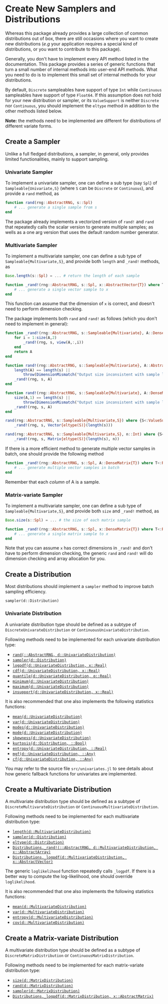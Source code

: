 # Create New Samplers and Distributions

Whereas this package already provides a large collection of common distributions out of box, there are still occasions where you want to create new distributions (*e.g* your application requires a special kind of distributions, or you want to contribute to this package).

Generally, you don't have to implement every API method listed in the documentation. This package provides a series of generic functions that turn a small number of internal methods into user-end API methods. What you need to do is to implement this small set of internal methods for your distributions.

By default, `Discrete` sampleables have support of type `Int` while `Continuous` sampleables have support of type `Float64`. If this assumption does not hold for your new distribution or sampler, or its `ValueSupport` is neither `Discrete` nor `Continuous`, you should implement the `eltype` method in addition to the other methods listed below.

**Note:** the methods need to be implemented are different for distributions of different variate forms.


## Create a Sampler

Unlike a full fledged distributions, a sampler, in general, only provides limited functionalities, mainly to support sampling.

### Univariate Sampler

To implement a univariate sampler, one can define a sub type (say `Spl`) of `Sampleable{Univariate,S}` (where `S` can be `Discrete` or `Continuous`), and provide a `rand` method, as

```julia
function rand(rng::AbstractRNG, s::Spl)
    # ... generate a single sample from s
end
```

The package already implements a vectorized version of `rand!` and `rand` that repeatedly calls the scalar version to generate multiple samples; as wells as a one arg version that uses the default random number generator.

### Multivariate Sampler

To implement a multivariate sampler, one can define a sub type of `Sampleable{Multivariate,S}`, and provide both `length` and `_rand!` methods, as

```julia
Base.length(s::Spl) = ... # return the length of each sample

function _rand!(rng::AbstractRNG, s::Spl, x::AbstractVector{T}) where T<:Real
    # ... generate a single vector sample to x
end
```

This function can assume that the dimension of `x` is correct, and doesn't need to perform dimension checking.

The package implements both `rand` and `rand!` as follows (which you don't need to implement in general):

```julia
function _rand!(rng::AbstractRNG, s::Sampleable{Multivariate}, A::DenseMatrix)
    for i = 1:size(A,2)
        _rand!(rng, s, view(A,:,i))
    end
    return A
end

function rand!(rng::AbstractRNG, s::Sampleable{Multivariate}, A::AbstractVector)
    length(A) == length(s) ||
        throw(DimensionMismatch("Output size inconsistent with sample length."))
    _rand!(rng, s, A)
end

function rand!(rng::AbstractRNG, s::Sampleable{Multivariate}, A::DenseMatrix)
    size(A,1) == length(s) ||
        throw(DimensionMismatch("Output size inconsistent with sample length."))
    _rand!(rng, s, A)
end

rand(rng::AbstractRNG, s::Sampleable{Multivariate,S}) where {S<:ValueSupport} =
    _rand!(rng, s, Vector{eltype(S)}(length(s)))

rand(rng::AbstractRNG, s::Sampleable{Multivariate,S}, n::Int) where {S<:ValueSupport} =
    _rand!(rng, s, Matrix{eltype(S)}(length(s), n))
```

If there is a more efficient method to generate multiple vector samples in batch, one should provide the following method

```julia
function _rand!(rng::AbstractRNG, s::Spl, A::DenseMatrix{T}) where T<:Real
    # ... generate multiple vector samples in batch
end
```

Remember that each *column* of A is a sample.

### Matrix-variate Sampler

To implement a multivariate sampler, one can define a sub type of `Sampleable{Multivariate,S}`, and provide both `size` and `_rand!` method, as

```julia
Base.size(s::Spl) = ... # the size of each matrix sample

function _rand!(rng::AbstractRNG, s::Spl, x::DenseMatrix{T}) where T<:Real
    # ... generate a single matrix sample to x
end
```

Note that you can assume `x` has correct dimensions in `_rand!` and don't have to perform dimension checking, the generic `rand` and `rand!` will do dimension checking and array allocation for you.

## Create a Distribution

Most distributions should implement a `sampler` method to improve batch sampling efficiency.

```@docs
sampler(d::Distribution)
```

### Univariate Distribution

A univariate distribution type should be defined as a subtype of `DiscreteUnivarateDistribution` or `ContinuousUnivariateDistribution`.

Following methods need to be implemented for each univariate distribution type:

- [`rand(::AbstractRNG, d::UnivariateDistribution)`](@ref)
- [`sampler(d::Distribution)`](@ref)
- [`logpdf(d::UnivariateDistribution, x::Real)`](@ref)
- [`cdf(d::UnivariateDistribution, x::Real)`](@ref)
- [`quantile(d::UnivariateDistribution, q::Real)`](@ref)
- [`minimum(d::UnivariateDistribution)`](@ref)
- [`maximum(d::UnivariateDistribution)`](@ref)
- [`insupport(d::UnivariateDistribution, x::Real)`](@ref)

It is also recommended that one also implements the following statistics functions:

- [`mean(d::UnivariateDistribution)`](@ref)
- [`var(d::UnivariateDistribution)`](@ref)
- [`modes(d::UnivariateDistribution)`](@ref)
- [`mode(d::UnivariateDistribution)`](@ref)
- [`skewness(d::UnivariateDistribution)`](@ref)
- [`kurtosis(d::Distribution, ::Bool)`](@ref)
- [`entropy(d::UnivariateDistribution, ::Real)`](@ref)
- [`mgf(d::UnivariateDistribution, ::Any)`](@ref)
- [`cf(d::UnivariateDistribution, ::Any)`](@ref)

You may refer to the source file `src/univariates.jl` to see details about how generic fallback functions for univariates are implemented.


## Create a Multivariate Distribution

A multivariate distribution type should be defined as a subtype of `DiscreteMultivarateDistribution` or `ContinuousMultivariateDistribution`.

Following methods need to be implemented for each multivariate distribution type:

- [`length(d::MultivariateDistribution)`](@ref)
- [`sampler(d::Distribution)`](@ref)
- [`eltype(d::Distribution)`](@ref)
- [`Distributions._rand!(::AbstractRNG, d::MultivariateDistribution, x::AbstractArray)`](@ref)
- [`Distributions._logpdf(d::MultivariateDistribution, x::AbstractVector)`](@ref)

The generic `loglikelihood` function repeatedly calls `_logpdf`. If there is a better way
to compute the log-likelihood, one should override `loglikelihood`.

It is also recommended that one also implements the following statistics functions:

- [`mean(d::MultivariateDistribution)`](@ref)
- [`var(d::MultivariateDistribution)`](@ref)
- [`entropy(d::MultivariateDistribution)`](@ref)
- [`cov(d::MultivariateDistribution)`](@ref)

## Create a Matrix-variate Distribution

A multivariate distribution type should be defined as a subtype of `DiscreteMatrixDistribution` or `ContinuousMatrixDistribution`.

Following methods need to be implemented for each matrix-variate distribution type:

- [`size(d::MatrixDistribution)`](@ref)
- [`rand(d::MatrixDistribution)`](@ref)
- [`sampler(d::MatrixDistribution)`](@ref)
- [`Distributions._logpdf(d::MatrixDistribution, x::AbstractMatrix)`](@ref)
